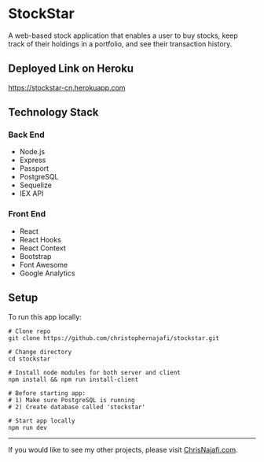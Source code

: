 # StockStar

A web-based stock application that enables a user to buy stocks, keep track of their holdings in a portfolio, and see their transaction history.

## Deployed Link on Heroku

<https://stockstar-cn.herokuapp.com>

<!-- ## Features -->
<!-- ### Back End -->
<!-- ### Front End -->
<!-- ## Screenshots -->

## Technology Stack

### Back End

- Node.js
- Express
- Passport
- PostgreSQL
- Sequelize
- IEX API

### Front End

- React
- React Hooks
- React Context
- Bootstrap
- Font Awesome
- Google Analytics

## Setup

To run this app locally:

```shell
# Clone repo
git clone https://github.com/christophernajafi/stockstar.git

# Change directory
cd stockstar

# Install node modules for both server and client
npm install && npm run install-client

# Before starting app:
# 1) Make sure PostgreSQL is running
# 2) Create database called 'stockstar'

# Start app locally
npm run dev
```

---

If you would like to see my other projects, please visit [ChrisNajafi.com](https://www.chrisnajafi.com/).
